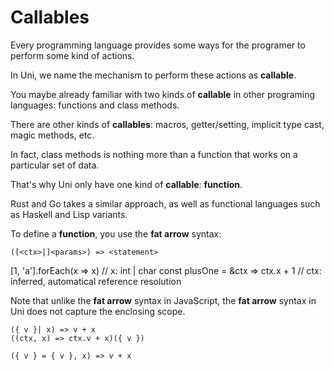 # Callables

Every programming language provides some ways for the programer to perform some kind of actions.

In Uni, we name the mechanism to perform these actions as **callable**.

You maybe already familiar with two kinds of **callable** in other programing languages: functions and class methods.

There are other kinds of **callables**: macros, getter/setting, implicit type cast, magic methods, etc.

In fact, class methods is nothing more than a function that works on a particular set of data.

That's why Uni only have one kind of **callable**: **function**.

Rust and Go takes a similar approach, as well as functional languages such as Haskell and Lisp variants.

To define a **function**, you use the **fat arrow** syntax:

```just
([<ctx>|]<params>) => <statement>
```

[1, 'a'].forEach(x => x) // x: int | char
const plusOne = &ctx => ctx.x + 1 // ctx: inferred, automatical reference resolution

Note that unlike the **fat arrow** syntax in JavaScript,
the **fat arrow** syntax in Uni does not capture the enclosing scope.

```just
({ v }| x) => v + x
((ctx, x) => ctx.v + x)({ v })

({ v } = { v }, x) => v + x
```
